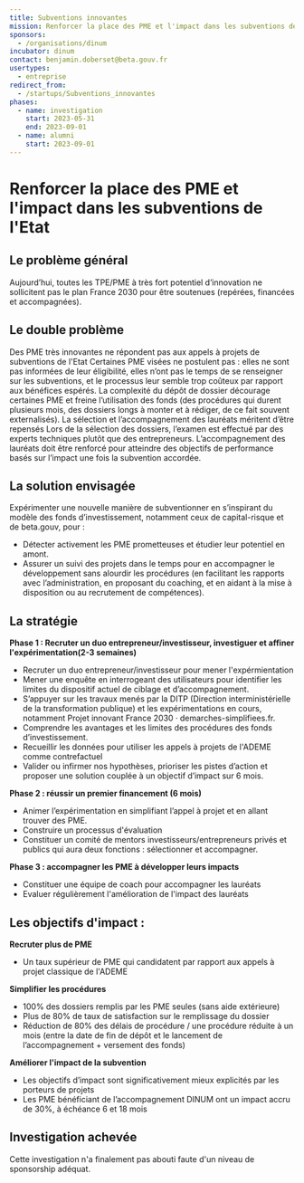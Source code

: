 ```yaml
---
title: Subventions innovantes
mission: Renforcer la place des PME et l'impact dans les subventions de l'Etat
sponsors:
  - /organisations/dinum
incubator: dinum
contact: benjamin.doberset@beta.gouv.fr
usertypes:
  - entreprise
redirect_from:
  - /startups/Subventions_innovantes
phases:
  - name: investigation
    start: 2023-05-31
    end: 2023-09-01
  - name: alumni
    start: 2023-09-01
---
```

# Renforcer la place des PME et l'impact dans les subventions de l'Etat

## Le problème général

Aujourd’hui, toutes les TPE/PME à très fort potentiel d’innovation ne sollicitent pas le plan France 2030 pour être soutenues (repérées, financées et accompagnées).

## Le double problème

Des PME très innovantes ne répondent pas aux appels à projets de subventions de l'Etat
Certaines PME visées ne postulent pas : elles ne sont pas informées de leur éligibilité, elles n’ont pas le temps de se renseigner sur les subventions, et le processus leur semble trop coûteux par rapport aux bénéfices espérés.
La complexité du dépôt de dossier décourage certaines PME et freine l’utilisation des fonds (des procédures qui durent plusieurs mois, des dossiers longs à monter et à rédiger, de ce fait souvent externalisés).
La sélection et l’accompagnement des lauréats méritent d’être repensés
Lors de la sélection des dossiers, l’examen est effectué par des experts techniques plutôt que des entrepreneurs.
L’accompagnement des lauréats doit être renforcé pour atteindre des objectifs de performance basés sur l’impact une fois la subvention accordée.

## La solution envisagée

Expérimenter une nouvelle manière de subventionner en s’inspirant du modèle des fonds d’investissement, notamment ceux de capital-risque et de beta.gouv, pour :

-   Détecter activement les PME prometteuses et étudier leur potentiel en amont.
-   Assurer un suivi des projets dans le temps pour en accompagner le développement sans alourdir les procédures (en facilitant les rapports avec l’administration, en proposant du coaching, et en aidant à la mise à disposition ou au recrutement de compétences).

## La stratégie

**Phase 1 : Recruter un duo entrepreneur/investisseur, investiguer et affiner l'expérimentation(2-3 semaines)**

-   Recruter un duo entrepreneur/investisseur pour mener l'expérmientation
-   Mener une enquête en interrogeant des utilisateurs pour identifier les limites du dispositif actuel de ciblage et d’accompagnement.
-   S’appuyer sur les travaux menés par la DITP (Direction interministérielle de la transformation publique) et les expérimentations en cours, notamment Projet innovant France 2030 · demarches-simplifiees.fr.
-   Comprendre les avantages et les limites des procédures des fonds d’investissement.
-   Recueillir les données pour utiliser les appels à projets de l'ADEME comme contrefactuel
-   Valider ou infirmer nos hypothèses, prioriser les pistes d’action et proposer une solution couplée à un objectif d’impact sur 6 mois.

**Phase 2 : réussir un premier financement (6 mois)**

-   Animer l’expérimentation en simplifiant l’appel à projet et en allant trouver des PME.
-   Construire un processus d'évaluation
-   Constituer un comité de mentors investisseurs/entrepreneurs privés et publics qui aura deux fonctions : sélectionner et accompagner.

**Phase 3 : accompagner les PME à développer leurs impacts**

-   Constituer une équipe de coach pour accompagner les lauréats
-   Evaluer régulièrement l'amélioration de l'impact des lauréats

## Les objectifs d'impact :

**Recruter plus de PME**

-   Un taux supérieur de PME qui candidatent par rapport aux appels à projet classique de l'ADEME

**Simplifier les procédures**

-   100% des dossiers remplis par les PME seules (sans aide extérieure)
-   Plus de 80% de taux de satisfaction sur le remplissage du dossier
-   Réduction de 80% des délais de procédure / une procédure réduite à un mois (entre la date de fin de dépôt et le lancement de l’accompagnement + versement des fonds)

**Améliorer l'impact de la subvention**

-   Les objectifs d’impact sont significativement mieux explicités par les porteurs de projets
-   Les PME bénéficiant de l’accompagnement DINUM ont un impact accru de 30%, à échéance 6 et 18 mois

## Investigation achevée

Cette investigation n'a finalement pas abouti faute d'un niveau de sponsorship adéquat.
